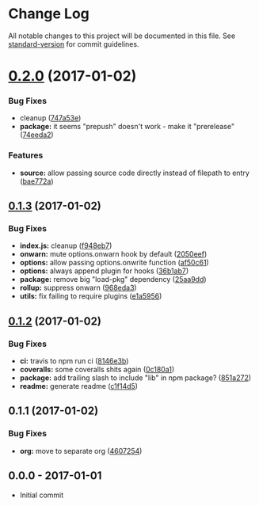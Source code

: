 # Change Log

All notable changes to this project will be documented in this file. See [standard-version](https://github.com/conventional-changelog/standard-version) for commit guidelines.

<a name="0.2.0"></a>
# [0.2.0](https://github.com/rolldown/rolldown/compare/v0.1.3...v0.2.0) (2017-01-02)


### Bug Fixes

* cleanup ([747a53e](https://github.com/rolldown/rolldown/commit/747a53e))
* **package:** it seems "prepush" doesn't work - make it "prerelease" ([74eeda2](https://github.com/rolldown/rolldown/commit/74eeda2))


### Features

* **source:** allow passing source code directly instead of filepath to entry ([bae772a](https://github.com/rolldown/rolldown/commit/bae772a))



<a name="0.1.3"></a>
## [0.1.3](https://github.com/rolldown/rolldown/compare/v0.1.2...v0.1.3) (2017-01-02)


### Bug Fixes

* **index.js:** cleanup ([f948eb7](https://github.com/rolldown/rolldown/commit/f948eb7))
* **onwarn:** mute options.onwarn hook by default ([2050eef](https://github.com/rolldown/rolldown/commit/2050eef))
* **options:** allow passing options.onwrite function ([af50c61](https://github.com/rolldown/rolldown/commit/af50c61))
* **options:** always append plugin for hooks ([36b1ab7](https://github.com/rolldown/rolldown/commit/36b1ab7))
* **package:** remove big "load-pkg" dependency ([25aa9dd](https://github.com/rolldown/rolldown/commit/25aa9dd))
* **rollup:** suppress onwarn ([968eda3](https://github.com/rolldown/rolldown/commit/968eda3))
* **utils:** fix failing to require plugins ([e1a5956](https://github.com/rolldown/rolldown/commit/e1a5956))



<a name="0.1.2"></a>
## [0.1.2](https://github.com/rolldown/rolldown/compare/v0.1.1...v0.1.2) (2017-01-02)


### Bug Fixes

* **ci:** travis to npm run ci ([8146e3b](https://github.com/rolldown/rolldown/commit/8146e3b))
* **coveralls:** some coveralls shits again ([0c180a1](https://github.com/rolldown/rolldown/commit/0c180a1))
* **package:** add trailing slash to include "lib" in npm package? ([851a272](https://github.com/rolldown/rolldown/commit/851a272))
* **readme:** generate readme ([c1f14d5](https://github.com/rolldown/rolldown/commit/c1f14d5))



<a name="0.1.1"></a>
## 0.1.1 (2017-01-02)


### Bug Fixes

* **org:** move to separate org ([4607254](https://github.com/rolldown/rolldown/commit/4607254))





## 0.0.0 - 2017-01-01
- Initial commit